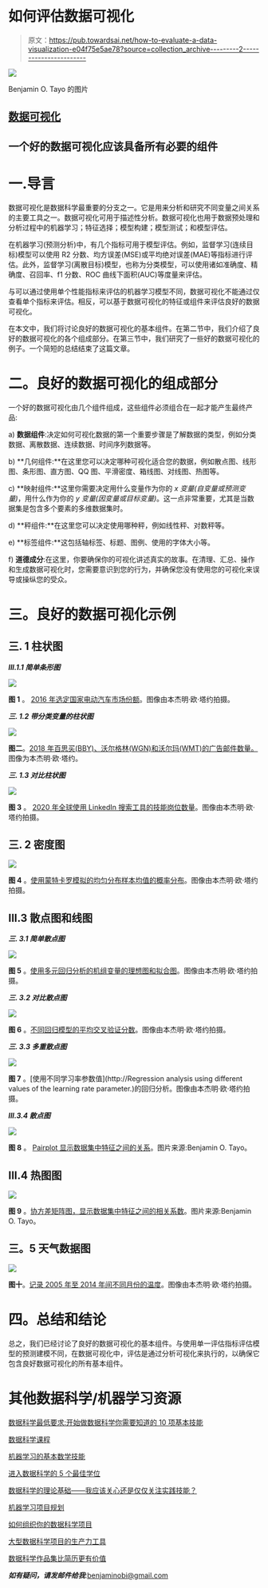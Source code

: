 # 如何评估数据可视化

> 原文：<https://pub.towardsai.net/how-to-evaluate-a-data-visualization-e04f75e5ae78?source=collection_archive---------2----------------------->

![](img/609f892ca0914334df82abb4603c195f.png)

Benjamin O. Tayo 的图片

## [数据可视化](https://towardsai.net/p/category/data-visualization)

## 一个好的数据可视化应该具备所有必要的组件

# 一.导言

数据可视化是数据科学最重要的分支之一。它是用来分析和研究不同变量之间关系的主要工具之一。数据可视化可用于描述性分析。数据可视化也用于数据预处理和分析过程中的机器学习；特征选择；模型构建；模型测试；和模型评估。

在机器学习(预测分析)中，有几个指标可用于模型评估。例如，监督学习(连续目标)模型可以使用 R2 分数、均方误差(MSE)或平均绝对误差(MAE)等指标进行评估。此外，监督学习(离散目标)模型，也称为分类模型，可以使用诸如准确度、精确度、召回率、f1 分数、ROC 曲线下面积(AUC)等度量来评估。

与可以通过使用单个性能指标来评估的机器学习模型不同，数据可视化不能通过仅查看单个指标来评估。相反，可以基于数据可视化的特征或组件来评估良好的数据可视化。

在本文中，我们将讨论良好的数据可视化的基本组件。在第二节中，我们介绍了良好的数据可视化的各个组成部分。在第三节中，我们研究了一些好的数据可视化的例子。一个简短的总结结束了这篇文章。

# 二。良好的数据可视化的组成部分

一个好的数据可视化由几个组件组成，这些组件必须组合在一起才能产生最终产品:

a) **数据组件**:决定如何可视化数据的第一个重要步骤是了解数据的类型，例如分类数据、离散数据、连续数据、时间序列数据等。

b) **几何组件:**在这里您可以决定哪种可视化适合您的数据，例如散点图、线形图、条形图、直方图、QQ 图、平滑密度、箱线图、对线图、热图等。

c) **映射组件:**这里你需要决定用什么变量作为你的 *x 变量(自变量或预测变量)*，用什么作为你的 *y 变量(因变量或目标变量)*。这一点非常重要，尤其是当数据集是包含多个要素的多维数据集时。

d) **秤组件:**在这里您可以决定使用哪种秤，例如线性秤、对数秤等。

e) **标签组件:**这包括轴标签、标题、图例、使用的字体大小等。

f) **道德成分**:在这里，你要确保你的可视化讲述真实的故事。在清理、汇总、操作和生成数据可视化时，您需要意识到您的行为，并确保您没有使用您的可视化来误导或操纵您的受众。

# 三。良好的数据可视化示例

## **三. 1 柱状图**

***III.1.1 简单条形图***

![](img/fa6c80a47d2f2a3e2632ba81a5f90165.png)

**图 1** 。 [2016 年选定国家电动汽车市场份额](https://medium.com/towards-artificial-intelligence/tutorial-on-barplots-using-rs-ggplot-package-b7f86104a974)。图像由本杰明·欧·塔约拍摄。

***三. 1.2 带分类变量的柱状图***

![](img/ee99b75420afd67a549b7c69189cf94b.png)

**图二**。[2018 年百思买(BBY)、沃尔格林(WGN)和沃尔玛(WMT)的广告邮件数量。](https://medium.com/towards-artificial-intelligence/tutorial-on-barplots-using-rs-ggplot-package-b7f86104a974)图像为本杰明·欧·塔约。

***三. 1.3 对比柱状图***

![](img/ff77f458915aff9d6708bb1fdb4e472e.png)

**图 3** 。 [2020 年全球使用 LinkedIn 搜索工具的技能岗位数量](https://medium.com/towards-artificial-intelligence/top-10-tech-skills-in-2020-worldwide-ecef27c8d8ad)。图像由本杰明·欧·塔约拍摄。

## 三. 2 密度图

![](img/3b3ecfa7a824dba5d4deef5d5e7cd68d.png)

**图 4** 。[使用蒙特卡罗模拟的均匀分布样本均值的概率分布](https://towardsdatascience.com/proof-of-central-limit-theorem-using-monte-carlo-simulation-34925a7bc64a)。图像由本杰明·欧·塔约拍摄。

## III.3 散点图和线图

***三. 3.1 简单散点图***

![](img/79d26498203cbc07eeeb36b2de33ef43.png)

**图 5** 。[使用多元回归分析的机组变量的理想图和拟合图](https://medium.com/towards-artificial-intelligence/role-of-data-visualization-in-machine-learning-a6dd62ad1082)。图像由本杰明·欧·塔约拍摄。

***三. 3.2 对比散点图***

![](img/544339c31660553475a57004c7a30aa4.png)

**图 6** 。[不同回归模型的平均交叉验证分数](https://medium.com/towards-artificial-intelligence/role-of-data-visualization-in-machine-learning-a6dd62ad1082)。图像由本杰明·欧·塔约拍摄。

***三. 3.3 多重散点图***

![](img/2a6a436dd7643e5d146d43d63cb97400.png)

**图 7** 。[使用不同学习率参数值](http://Regression analysis using different values of the learning rate parameter.)的回归分析。图像由本杰明·欧·塔约拍摄。

***III.3.4 散点图***

![](img/7641f249b2dd8763f2549fd6e7ff6c3c.png)

**图 8** 。 [Pairplot 显示数据集中特征之间的关系](https://medium.com/towards-artificial-intelligence/role-of-data-visualization-in-machine-learning-a6dd62ad1082)。图片来源:Benjamin O. Tayo。

## III.4 热图图

![](img/341578e0750ade6febc6bd502fe07e61.png)

**图 9** 。[协方差矩阵图，显示数据集中特征之间的相关系数](https://medium.com/towards-artificial-intelligence/role-of-data-visualization-in-machine-learning-a6dd62ad1082)。图片来源:Benjamin O. Tayo。

## 三。5 天气数据图

![](img/a308ccd9b9073da0f8f64574471998fd.png)

**图十**。[记录 2005 年至 2014 年间不同月份的温度](https://medium.com/towards-artificial-intelligence/tutorial-on-data-visualization-weather-data-52efa1bef183)。图像由本杰明·欧·塔约拍摄。

# 四。总结和结论

总之，我们已经讨论了良好的数据可视化的基本组件。与使用单一评估指标评估模型的预测建模不同，在数据可视化中，评估是通过分析可视化来执行的，以确保它包含良好数据可视化的所有基本组件。

# 其他数据科学/机器学习资源

[数据科学最低要求:开始做数据科学你需要知道的 10 项基本技能](https://towardsdatascience.com/data-science-minimum-10-essential-skills-you-need-to-know-to-start-doing-data-science-e5a5a9be5991)

[数据科学课程](https://medium.com/towards-artificial-intelligence/data-science-curriculum-bf3bb6805576)

[机器学习的基本数学技能](https://medium.com/towards-artificial-intelligence/4-math-skills-for-machine-learning-12bfbc959c92)

[进入数据科学的 5 个最佳学位](https://towardsdatascience.com/5-best-degrees-for-getting-into-data-science-c3eb067883b1)

[数据科学的理论基础——我应该关心还是仅仅关注实践技能？](https://towardsdatascience.com/theoretical-foundations-of-data-science-should-i-care-or-simply-focus-on-hands-on-skills-c53fb0caba66)

[机器学习项目规划](https://towardsdatascience.com/machine-learning-project-planning-71bdb3a44349)

[如何组织你的数据科学项目](https://towardsdatascience.com/how-to-organize-your-data-science-project-dd6599cf000a)

[大型数据科学项目的生产力工具](https://medium.com/towards-artificial-intelligence/productivity-tools-for-large-scale-data-science-projects-64810dfbb971)

[数据科学作品集比简历更有价值](https://towardsdatascience.com/a-data-science-portfolio-is-more-valuable-than-a-resume-2d031d6ce518)

***如有疑问，请发邮件给我***:benjaminobi@gmail.com